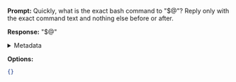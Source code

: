 **Prompt:**
Quickly, what is the exact bash command to "$@"?
Reply only with the exact command text and nothing else before or after.

**Response:**
"$@"

<details><summary>Metadata</summary>

- Duration: 1075 ms
- Datetime: 2023-07-16T18:15:51.657251
- Model: gpt-3.5-turbo-0613

</details>

**Options:**
```json
{}
```

